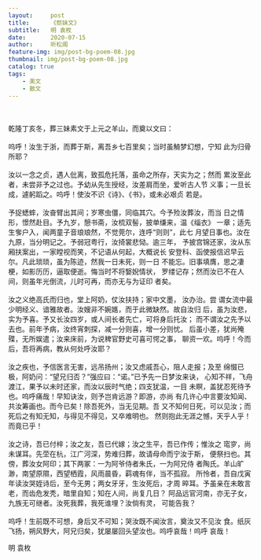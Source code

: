 ```yaml
---
layout:     post
title:      《祭妹文》
subtitle:   明 袁枚
date:       2020-07-15
author:     听松阁
feature-img: img/post-bg-poem-08.jpg
thumbnail: img/post-bg-poem-08.jpg
catalog: true
tags:
    - 美文
    - 散文
---
```

<br><br>
     乾隆丁亥冬，葬三妹素文于上元之羊山，而奠以文曰：
<br><br>
     呜呼！汝生于浙，而葬于斯，离吾乡七百里矣；当时虽觭梦幻想，宁知
此为归骨所耶？
<br><br>
     汝以一念之贞，遇人仳离，致孤危托落，虽命之所存，天实为之；然而
累汝至此者，未尝非予之过也。予幼从先生授经，汝差肩而坐，爱听古人节
义事；一旦长成，遽躬蹈之。呜呼！使汝不识《诗》、《书》，或未必艰贞
若是。
<br><br>
     予捉蟋蟀，汝奋臂出其间；岁寒虫僵，同临其穴。今予殓汝葬汝，而当
日之情形，憬然赴目。予九岁，憩书斋，汝梳双髻，披单缣来，温《缁衣》
一章；适先生奓户入，闻两童子音琅琅然，不觉莞尔，连呼“则则”，此七
月望日事也。汝在九原，当分明记之。予弱冠粤行，汝掎裳悲恸。逾三年，
予披宫锦还家，汝从东厢扶案出，一家瞠视而笑，不记语从何起，大概说长
安登科、函使报信迟早云尔。凡此琐琐，虽为陈迹，然我一日未死，则一日
不能忘。旧事填膺，思之凄梗，如影历历，逼取便逝。悔当时不将嫛婗情状，
罗缕记存；然而汝已不在人间，则虽年光倒流，儿时可再，而亦无与为证印
者矣。
<br><br>
     汝之义绝高氏而归也，堂上阿奶，仗汝扶持；家中文墨， 汝办治。尝
谓女流中最少明经义、谙雅故者。汝嫂非不婉嫕，而于此微缺然。故自汝归
后，虽为汝悲，实为予喜。予又长汝四岁，或人间长者先亡，可将身后托汝；
而不谓汝之先予以去也。前年予病，汝终宵刺探，减一分则喜，增一分则忧。
后虽小差，犹尚殗殜，无所娱遣；汝来床前，为说稗官野史可喜可愕之事，
聊资一欢。呜呼！今而后，吾将再病，教从何处呼汝耶？
<br><br>
     汝之疾也，予信医言无害，远吊扬州；汝又虑戚吾心，阻人走报；及至
绵惙已极，阿奶问：“望兄归否？”强应曰：“诺。”已予先一日梦汝来诀，
心知不祥，飞舟渡江，果予以未时还家，而汝以辰时气绝；四支犹温，一目
未瞑，盖犹忍死待予也。呜呼痛哉！早知诀汝，则予岂肯远游？即游，亦尚
有几许心中言要汝知闻、共汝筹画也。而今已矣！除吾死外，当无见期。吾
又不知何日死，可以见汝；而死后之有知无知，与得见不得见，又卒难明也。
然则抱此无涯之憾，天乎人乎！而竟已乎！
<br><br>
     汝之诗，吾已付梓；汝之友，吾已代嫁；汝之生平，吾已作传；惟汝之
窀穸，尚未谋耳。先茔在杭，江广河深，势难归葬，故请母命而宁汝于斯，
便祭扫也。其傍，葬汝女阿印；其下两冢：一为阿爷侍者朱氏，一为阿兄侍
者陶氏。羊山旷渺，南望原隰，西望栖霞，风雨晨昏，羁魂有伴，当不孤寂。
所怜者，吾自戊寅年读汝哭姪诗后，至今无男；两女牙牙，生汝死后，才周
晬耳。予虽亲在未敢言老，而齿危发秃，暗里自知；知在人间，尚复几日？
阿品远官河南，亦无子女，九族无可继者。汝死我葬，我死谁埋？汝倘有灵，
可能告我？
<br><br>
     呜呼！生前既不可想，身后又不可知；哭汝既不闻汝言，奠汝又不见汝
食。纸灰飞扬，朔风野大，阿兄归矣，犹屡屡回头望汝也。呜呼哀哉！呜呼
哀哉！


明 袁枚